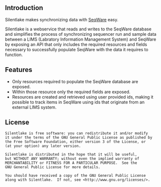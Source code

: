 ## Introduction

Silentlake makes synchronizing data with [SeqWare](http://seqware.github.com)
easy.

Silentlake is a webservice that reads and writes to the 
SeqWare database and simplifies the process of
synchronizing sequencer run and sample data between a LIMS (Labratory 
Information Management System) and SeqWare by exposing an API that only
includes the required resources and fields necessary to successfully 
populate SeqWare with the data it requires to function.

## Features

* Only resources required to populate the SeqWare database are exposed.
* Within those resource only the required fields are exposed.
* Resources are created and retrieved using user provided ids, making it
possible to track items in SeqWare using ids that originate from an
external LIMS system.

## License

    Silentlake is free software: you can redistribute it and/or modify
    it under the terms of the GNU General Public License as published by
    the Free Software Foundation, either version 3 of the License, or
    (at your option) any later version.

    Silentlake is distributed in the hope that it will be useful,
    but WITHOUT ANY WARRANTY; without even the implied warranty of
    MERCHANTABILITY or FITNESS FOR A PARTICULAR PURPOSE.  See the
    GNU General Public License for more details.

    You should have received a copy of the GNU General Public License
    along with Silentlake.  If not, see <http://www.gnu.org/licenses/>.
